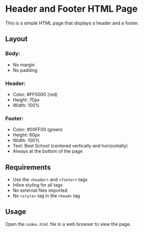 # Header and Footer HTML Page

This is a simple HTML page that displays a header and a footer.

## Layout

### Body:
- No margin
- No padding

### Header:
- Color: #FF0000 (red)
- Height: 70px
- Width: 100%

### Footer:
- Color: #00FF00 (green)
- Height: 60px
- Width: 100%
- Text: Best School (centered vertically and horizontally)
- Always at the bottom of the page

## Requirements

- Use the `<header>` and `<footer>` tags
- Inline styling for all tags
- No external files imported
- No `<style>` tag in the `<head>` tag

## Usage

Open the `index.html` file in a web browser to view the page.

